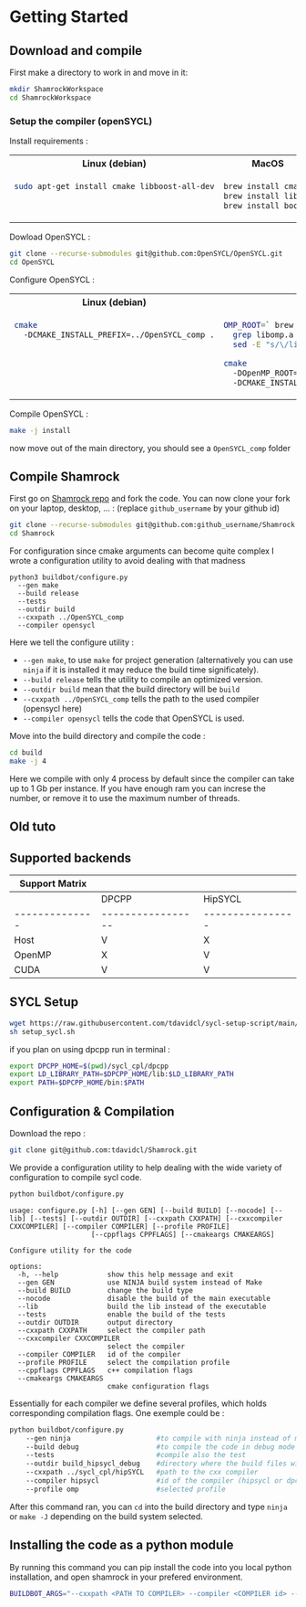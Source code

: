 # Getting Started


## Download and compile 

First make a directory to work in and move in it: 

```bash
mkdir ShamrockWorkspace
cd ShamrockWorkspace
```
### Setup the compiler (openSYCL)

Install requirements : 
<table>
<tr>
<th>Linux (debian)</th>
<th>MacOS</th>
</tr>
<tr>
<td valign="top">

```bash
sudo apt-get install cmake libboost-all-dev
```
</td>
<td valign="top">

```bash
brew install cmake
brew install libomp
brew install boost
```
</td>
</tr>
</table>

Dowload OpenSYCL : 

```bash
git clone --recurse-submodules git@github.com:OpenSYCL/OpenSYCL.git
cd OpenSYCL
```

Configure OpenSYCL : 

<table>
<tr>
<th>Linux (debian)</th>
<th>MacOS</th>
</tr>
<tr>
<td valign="top">

```bash
cmake 
  -DCMAKE_INSTALL_PREFIX=../OpenSYCL_comp .
```
</td>
<td valign="top">

```bash
OMP_ROOT=` brew list libomp | 
  grep libomp.a | 
  sed -E "s/\/lib\/.*//"`

cmake 
  -DOpenMP_ROOT=$OMP_ROOT 
  -DCMAKE_INSTALL_PREFIX=../OpenSYCL_comp .
```
</td>
</tr>
</table>

Compile OpenSYCL : 

```bash
make -j install
```

now move out of the main directory, you should see a `OpenSYCL_comp` folder

## Compile Shamrock

First go on [Shamrock repo](https://github.com/tdavidcl/Shamrock) and fork the code. You can now clone your fork on your laptop, desktop, ... : (replace `github_username` by your github id)

```bash
git clone --recurse-submodules git@github.com:github_username/Shamrock.git
cd Shamrock
```

For configuration since cmake arguments can become quite complex 
I wrote a configuration utility to avoid dealing with that madness 

```
python3 buildbot/configure.py 
  --gen make 
  --build release 
  --tests 
  --outdir build 
  --cxxpath ../OpenSYCL_comp 
  --compiler opensycl
```

Here we tell the configure utility :
- `--gen make`, to use `make` for project generation (alternatively you can use `ninja` if it is installed it may reduce the build time significately). 
- `--build release` tells the utility to compile an optimized version. 
- `--outdir build` mean that the build directory will be `build`
- `--cxxpath ../OpenSYCL_comp` tells the path to the used compiler (opensycl here)
- `--compiler opensycl` tells the code that OpenSYCL is used.

Move into the build directory and compile the code : 

```bash
cd build
make -j 4
```

Here we compile with only 4 process by default since the compiler can take up to 1 Gb per instance. If you have enough ram you can increse the number, or remove it to use the maximum number of threads.







## Old tuto



## Supported backends



| Support Matrix |                 |                |         
|--------------|-----------------|----------------|
|              | DPCPP           | HipSYCL        |         
|--------------|-----------------|----------------|
| Host         | V               |      X         | 
| OpenMP       | X               |       V        |      
| CUDA         |       V         |       V        |  

## SYCL Setup

```bash
wget https://raw.githubusercontent.com/tdavidcl/sycl-setup-script/main/setup_sycl.sh
sh setup_sycl.sh
```

if you plan on using dpcpp run in terminal : 
```bash
export DPCPP_HOME=$(pwd)/sycl_cpl/dpcpp 
export LD_LIBRARY_PATH=$DPCPP_HOME/lib:$LD_LIBRARY_PATH
export PATH=$DPCPP_HOME/bin:$PATH
```


## Configuration & Compilation

Download the repo : 
```bash
git clone git@github.com:tdavidcl/Shamrock.git
```

We provide a configuration utility to help dealing with the wide variety of configuration to compile sycl code.
```bash
python buildbot/configure.py
```

```
usage: configure.py [-h] [--gen GEN] [--build BUILD] [--nocode] [--lib] [--tests] [--outdir OUTDIR] [--cxxpath CXXPATH] [--cxxcompiler CXXCOMPILER] [--compiler COMPILER] [--profile PROFILE]
                    [--cppflags CPPFLAGS] [--cmakeargs CMAKEARGS]

Configure utility for the code

options:
  -h, --help            show this help message and exit
  --gen GEN             use NINJA build system instead of Make
  --build BUILD         change the build type
  --nocode              disable the build of the main executable
  --lib                 build the lib instead of the executable
  --tests               enable the build of the tests
  --outdir OUTDIR       output directory
  --cxxpath CXXPATH     select the compiler path
  --cxxcompiler CXXCOMPILER
                        select the compiler
  --compiler COMPILER   id of the compiler
  --profile PROFILE     select the compilation profile
  --cppflags CPPFLAGS   c++ compilation flags
  --cmakeargs CMAKEARGS
                        cmake configuration flags

```

Essentially for each compiler we define several profiles, which holds corresponding compilation flags. 
One exemple could be :
```bash
python buildbot/configure.py 
    --gen ninja                     #to compile with ninja instead of make
    --build debug                   #to compile the code in debug mode
    --tests                         #compile also the test
    --outdir build_hipsycl_debug    #directory where the build files will be held
    --cxxpath ../sycl_cpl/hipSYCL   #path to the cxx compiler
    --compiler hipsycl              #id of the compiler (hipsycl or dpcpp)
    --profile omp                   #selected profile
```

After this command ran, you can `cd` into the build directory and type `ninja` or `make -J` depending on the build system selected.


## Installing the code as a python module

By running this command you can pip install the code into you local python installation, and open shamrock in your prefered environment.
```bash
BUILDBOT_ARGS="--cxxpath <PATH TO COMPILER> --compiler <COMPILER id> --profile <PROFILE>" pip install -e .
```